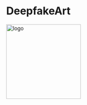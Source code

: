 # DeepfakeArt

<img src="[https://your-image-url.png](https://github.com/h-aboutalebi/DeepfakeArt/blob/main/images/logo.jpg)" alt="logo" width="200" height="200">
